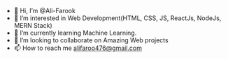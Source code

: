 - 👋 Hi, I’m @Ali-Farook
- 👀 I’m interested in Web Development(HTML, CSS, JS, ReactJs, NodeJs, MERN Stack)
- 🌱 I’m currently learning Machine Learning.
- 💞️ I’m looking to collaborate on Amazing Web projects
- 📫 How to reach me alifaroo476@gmail.com
